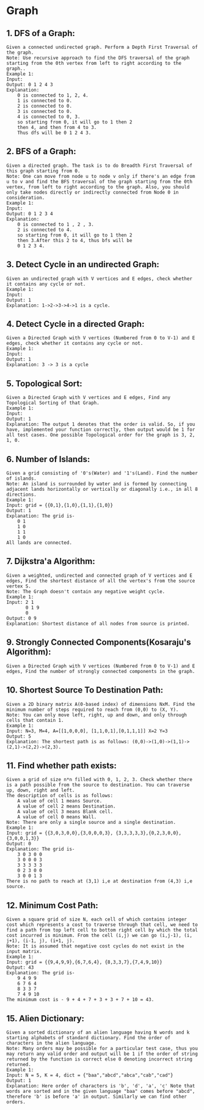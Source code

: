 # Graph

## 1. DFS of a Graph:
    Given a connected undirected graph. Perform a Depth First Traversal of the graph.
    Note: Use recursive approach to find the DFS traversal of the graph starting from the 0th vertex from left to right according to the graph..
    Example 1:
    Input:
    Output: 0 1 2 4 3
    Explanation:  
        0 is connected to 1, 2, 4. 
        1 is connected to 0. 
        2 is connected to 0. 
        3 is connected to 0. 
        4 is connected to 0, 3. 
        so starting from 0, it will go to 1 then 2 
        then 4, and then from 4 to 3.
        Thus dfs will be 0 1 2 4 3.

## 2. BFS of a Graph:
    Given a directed graph. The task is to do Breadth First Traversal of this graph starting from 0.
    Note: One can move from node u to node v only if there's an edge from u to v and find the BFS traversal of the graph starting from the 0th vertex, from left to right according to the graph. Also, you should only take nodes directly or indirectly connected from Node 0 in consideration.
    Example 1:
    Input:
    Output: 0 1 2 3 4
    Explanation: 
        0 is connected to 1 , 2 , 3.
        2 is connected to 4.
        so starting from 0, it will go to 1 then 2 
        then 3.After this 2 to 4, thus bfs will be 
        0 1 2 3 4.

## 3. Detect Cycle in an undirected Graph:
    Given an undirected graph with V vertices and E edges, check whether it contains any cycle or not. 
    Example 1:
    Input:   
    Output: 1
    Explanation: 1->2->3->4->1 is a cycle.

## 4. Detect Cycle in a directed Graph:
    Given a Directed Graph with V vertices (Numbered from 0 to V-1) and E edges, check whether it contains any cycle or not.
    Example 1:
    Input:
    Output: 1
    Explanation: 3 -> 3 is a cycle
    
## 5. Topological Sort:
    Given a Directed Graph with V vertices and E edges, Find any Topological Sorting of that Graph.
    Example 1:
    Input:
    Output: 1
    Explanation: The output 1 denotes that the order is valid. So, if you have, implemented your function correctly, then output would be 1 for all test cases. One possible Topological order for the graph is 3, 2, 1, 0. 
    
## 6. Number of Islands:
    Given a grid consisting of '0's(Water) and '1's(Land). Find the number of islands.
    Note: An island is surrounded by water and is formed by connecting adjacent lands horizontally or vertically or diagonally i.e., in all 8 directions.
    Example 1:
    Input: grid = {{0,1},{1,0},{1,1},{1,0}}
    Output: 1
    Explanation: The grid is-
        0 1
        1 0
        1 1
        1 0
    All lands are connected.

## 7. Dijkstra'a Algorithm:
    Given a weighted, undirected and connected graph of V vertices and E edges, Find the shortest distance of all the vertex's from the source vertex S.
    Note: The Graph doesn't contain any negative weight cycle.
    Example 1:
    Input: 2 1
           0 1 9
           0
    Output: 0 9
    Explanation: Shortest distance of all nodes from source is printed.

## 9. Strongly Connected Components(Kosaraju's Algorithm):
    Given a Directed Graph with V vertices (Numbered from 0 to V-1) and E edges, Find the number of strongly connected components in the graph.

## 10. Shortest Source To Destination Path:
    Given a 2D binary matrix A(0-based index) of dimensions NxM. Find the minimum number of steps required to reach from (0,0) to (X, Y).
    Note: You can only move left, right, up and down, and only through cells that contain 1.
    Example 1:
    Input: N=3, M=4, A=[[1,0,0,0], [1,1,0,1],[0,1,1,1]] X=2 Y=3 
    Output: 5
    Explanation: The shortest path is as follows: (0,0)->(1,0)->(1,1)->(2,1)->(2,2)->(2,3).

## 11. Find whether path exists:
    Given a grid of size n*n filled with 0, 1, 2, 3. Check whether there is a path possible from the source to destination. You can traverse up, down, right and left.
    The description of cells is as follows:
        A value of cell 1 means Source.
        A value of cell 2 means Destination.
        A value of cell 3 means Blank cell.
        A value of cell 0 means Wall.
    Note: There are only a single source and a single destination.
    Example 1:
    Input: grid = {{3,0,3,0,0},{3,0,0,0,3}, {3,3,3,3,3},{0,2,3,0,0},{3,0,0,1,3}}
    Output: 0
    Explanation: The grid is-
        3 0 3 0 0 
        3 0 0 0 3 
        3 3 3 3 3 
        0 2 3 0 0 
        3 0 0 1 3 
    There is no path to reach at (3,1) i,e at destination from (4,3) i,e source.

## 12. Minimum Cost Path:
    Given a square grid of size N, each cell of which contains integer cost which represents a cost to traverse through that cell, we need to find a path from top left cell to bottom right cell by which the total cost incurred is minimum. From the cell (i,j) we can go (i,j-1), (i, j+1), (i-1, j), (i+1, j). 
    Note: It is assumed that negative cost cycles do not exist in the input matrix.
    Example 1:
    Input: grid = {{9,4,9,9},{6,7,6,4}, {8,3,3,7},{7,4,9,10}}
    Output: 43
    Explanation: The grid is-
        9 4 9 9
        6 7 6 4
        8 3 3 7
        7 4 9 10
    The minimum cost is - 9 + 4 + 7 + 3 + 3 + 7 + 10 = 43.

## 15. Alien Dictionary:
    Given a sorted dictionary of an alien language having N words and k starting alphabets of standard dictionary. Find the order of characters in the alien language.
    Note: Many orders may be possible for a particular test case, thus you may return any valid order and output will be 1 if the order of string returned by the function is correct else 0 denoting incorrect string returned.
    Example 1:
    Input: N = 5, K = 4, dict = {"baa","abcd","abca","cab","cad"}
    Output: 1
    Explanation: Here order of characters is 'b', 'd', 'a', 'c' Note that words are sorted and in the given language "baa" comes before "abcd", therefore 'b' is before 'a' in output. Similarly we can find other orders.